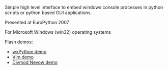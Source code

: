 Simple high level interface to embed windows console processes in python scripts or python based GUI applications.

Presented at EuroPython 2007

For Microsoft Windows (win32) operating systems

Flash demos:
  * [wxPython demo](http://www.plan10.com/PyConsole/demo_wx.htm)
  * [Vim demo](http://www.plan10.com/PyConsole/demo_vim.htm)
  * [Divmod Nevow demo](http://www.plan10.com/PyConsole/demo_nevow.htm)

